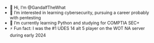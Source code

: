 - 👋 Hi, I’m @GandalfTheWhat
- 👀 I’m interested in learning cybersecurity, pursuing a career probably with pentesting
- 🌱 I’m currently learning Python and studying for COMPTIA SEC+
- ⚡ Fun fact: I was the #1 UDES 14 alt 5 player on the WOT NA server during early 2024

<!---
GandalfTheWhat/GandalfTheWhat is a ✨ special ✨ repository because its `README.md` (this file) appears on your GitHub profile.
You can click the Preview link to take a look at your changes.
--->

